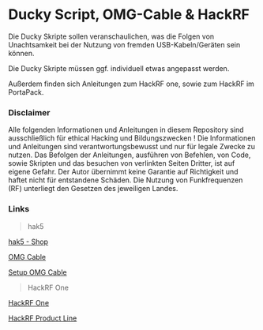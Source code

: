 # Ducky Script, OMG-Cable & HackRF


Die Ducky Skripte sollen veranschaulichen, was die Folgen von Unachtsamkeit bei der Nutzung von fremden USB-Kabeln/Geräten sein können.

Die Ducky Skripte müssen ggf. individuell etwas angepasst werden.


Außerdem finden sich Anleitungen zum HackRF one, sowie zum HackRF im PortaPack. 


### Disclaimer
Alle folgenden Informationen und Anleitungen in diesem Repository sind ausschließlich für ethical Hacking und Bildungszwecken !
Die Informationen und Anleitungen sind verantwortungsbewusst und nur für legale Zwecke zu nutzen.
Das Befolgen der Anleitungen, ausführen von Befehlen, von Code, sowie Skripten und das besuchen von verlinkten Seiten Dritter, ist auf eigene Gefahr.
Der Autor übernimmt keine Garantie auf Richtigkeit und haftet nicht für entstandene Schäden.
Die Nutzung von Funkfrequenzen (RF) unterliegt den Gesetzen des jeweiligen Landes.


### Links
> hak5

[hak5 - Shop](https://shop.hak5.org/)

[OMG Cable](https://shop.hak5.org/collections/omg-bfcm/products/omg-cable)

[Setup OMG Cable](https://o.mg.lol/)



> HackRF One

[HackRF One](https://greatscottgadgets.com/hackrf/one/)

[HackRF Product Line](https://greatscottgadgets.com/hackrf/)

